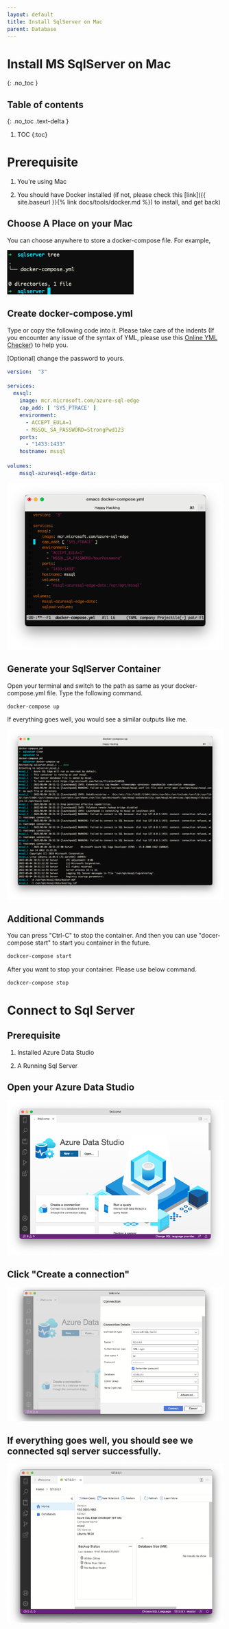 ```yaml
---
layout: default
title: Install SqlServer on Mac
parent: Database
---
```


# Install MS SqlServer on Mac
{: .no_toc }

## Table of contents
{: .no_toc .text-delta }

 1. TOC
{:toc}


# Prerequisite

1. You're using Mac

2. You should have Docker installed (if not, please check this [link]({{ site.baseurl }}{% link docs/tools/docker.md %}) to install, and get back)


## Choose A Place on your Mac 

You can choose anywhere to store a docker-compose file. For example, 

 ![](/assets/images/database/sqlserver-mac/sqlserver-mac-1.png)


## Create docker-compose.yml

Type or copy the following code into it. Please take care of the indents (If you encounter any issue of the syntax of YML, please use this [Online YML Checker](https://yamlchecker.com/)) to help you.

[Optional] change the password to yours.

```yml
version:  "3"

services:
  mssql:
    image: mcr.microsoft.com/azure-sql-edge
    cap_add: [ 'SYS_PTRACE' ]
    environment:
      - ACCEPT_EULA=1
      - MSSQL_SA_PASSWORD=StrongPwd123
    ports:
      - "1433:1433"
    hostname: mssql

volumes:
    mssql-azuresql-edge-data:
```


 ![](/assets/images/database/sqlserver-mac/sqlserver-mac-2.png)


## Generate your SqlServer Container

Open your terminal and switch to the path as same as your docker-compose.yml file. Type the following command.



```bash
docker-compose up
```

If everything goes well, you would see a similar outputs like me.

 ![](/assets/images/database/sqlserver-mac/sqlserver-mac-3.png)





## Additional Commands

You can press "Ctrl-C" to stop the container. And then you can use "docer-compose start" to start you container in the future.

```bash
dockcer-compose start
```

After you want to stop your container. Please use below command.

```bash
dockcer-compose stop
```


# Connect to Sql Server

## Prerequisite

1. Installed Azure Data Studio

2. A Running Sql Server


## Open your Azure Data Studio


 ![](/assets/images/database/sqlserver-mac/sqlserver-mac-4.png)

## Click "Create a connection"

 ![](/assets/images/database/sqlserver-mac/sqlserver-mac-6.png)


## If everything goes well, you should see we connected sql server successfully.

![](/assets/images/database/sqlserver-mac/sqlserver-mac-7.png)




